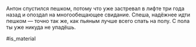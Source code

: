 Антон спустился пешком, потому что уже застревал в лифте три года назад и опоздал на многообещающее свидание. Спеша, надёжнее идти пешком — точно так же, как пьяным лучше всего спать на полу. С пола ты уже никуда не упадёшь.

#is_material
